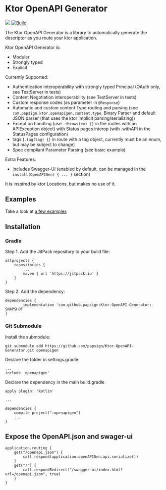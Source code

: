 # Ktor OpenAPI Generator
[![](https://jitpack.io/v/papsign/Ktor-OpenAPI-Generator.svg)](https://jitpack.io/#papsign/Ktor-OpenAPI-Generator)
[![Build](https://github.com/papsign/Ktor-OpenAPI-Generator/workflows/Build/badge.svg)](https://github.com/papsign/Ktor-OpenAPI-Generator/actions)

The Ktor OpenAPI Generator is a library to automatically generate the descriptor as you route your ktor application.

Ktor OpenAPI Generator is:
- Modular
- Strongly typed
- Explicit

Currently Supported:
- Authentication interoperability with strongly typed Principal (OAuth only, see TestServer in tests)
- Content Negotiation interoperability (see TestServer in tests)
- Custom response codes (as parameter in `@Response`)
- Automatic and custom content Type routing and parsing (see `com.papsign.ktor.openapigen.content.type`, Binary Parser and default JSON parser (that uses the ktor implicit parsing/serializing))
- Exception handling (use `.throws(ex) {}` in the routes with an APIException object) with Status pages interop (with .withAPI in the StatusPages configuration)
- tags (`.tag(tag) {}` in route with a tag object, currently must be an enum, but may be subject to change)
- Spec compliant Parameter Parsing (see basic example)

Extra Features:
- Includes Swagger-UI (enabled by default, can be managed in the `install(OpenAPIGen) { ... }` section)

It is inspired by ktor Locations, but makes no use of it.

## Examples

Take a look at [a few examples](https://github.com/papsign/Ktor-OpenAPI-Generator/wiki/A-few-examples)

## Installation

### Gradle

Step 1. Add the JitPack repository to your build file:
```
allprojects {
    repositories {
        ...
        maven { url 'https://jitpack.io' }
    }
}
```
Step 2. Add the dependency:
```
dependencies {
        implementation 'com.github.papsign:Ktor-OpenAPI-Generator:-SNAPSHOT'
}
```

### Git Submodule
Install the submodule:
```
git submodule add https://github.com/papsign/Ktor-OpenAPI-Generator.git openapigen
```

Declare the folder in settings.gradle:
```
...
include 'openapigen'
```
Declare the dependency in the main build.gradle
```
apply plugin: 'kotlin'

...

dependencies {
    compile project(":openapigen")
    ...
}
```

## Expose the OpenAPI.json and swager-ui

```
application.routing {
    get("/openapi.json") {
        call.respond(application.openAPIGen.api.serialize())
    }
    get("/") {
        call.respondRedirect("/swagger-ui/index.html?url=/openapi.json", true)
    }
}
```
